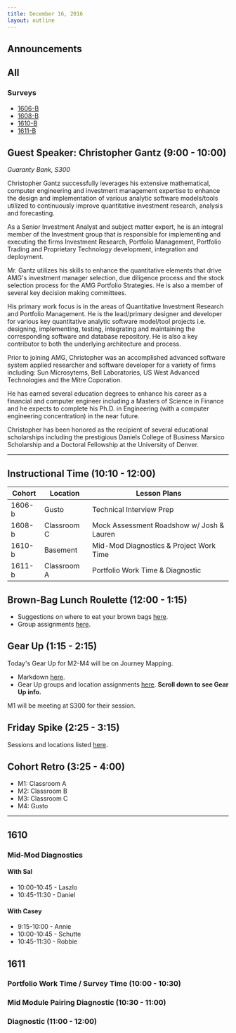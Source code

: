 ```yaml
---
title: December 16, 2016
layout: outline
---
```



## Announcements

## All

### Surveys
* [1606-B]()
* [1608-B]()
* [1610-B](https://goo.gl/forms/pBDdEBykGXxQIt1o2)
* [1611-B](https://docs.google.com/a/casimircreative.com/forms/d/1Ea4So4SHWho-DVSasgFMOPs4MvmqHq-KRU6by7o2A7o/edit)

## Guest Speaker: Christopher Gantz (9:00 - 10:00)
*Guaranty Bank, S300*

Christopher Gantz successfully leverages his extensive mathematical, computer engineering and investment management expertise to enhance the design and implementation of various analytic software models/tools utilized to continuously improve quantitative investment research, analysis and forecasting.  

As a Senior Investment Analyst and subject matter expert, he is an integral member of the Investment group that is responsible for implementing and executing the firms Investment Research, Portfolio Management, Portfolio Trading and Proprietary Technology development, integration and deployment.  

Mr. Gantz utilizes his skills to enhance the quantitative elements that drive AMG's investment manager selection, due diligence process and the stock selection process for the AMG Portfolio Strategies. He is also a member of several key decision making committees.  

His primary work focus is in the areas of Quantitative Investment Research and Portfolio Management. He is the lead/primary designer and developer for various key quantitative analytic software model/tool projects i.e. designing, implementing, testing, integrating and maintaining the corresponding software and database repository. He is also a key contributor to both the underlying architecture and process.  

Prior to joining AMG, Christopher was an accomplished advanced software system applied researcher and software developer for a variety of firms including: Sun Microsytems, Bell Laboratories, US West Advanced Technologies and the Mitre Coporation.  

He has earned several education degrees to enhance his career as a financial and computer engineer including a Masters of Science in Finance and he expects to complete his Ph.D. in Engineering (with a computer engineering concentration) in the near future.  

Christopher has been honored as the recipient of several educational scholarships including the prestigious Daniels College of Business Marsico Scholarship and a Doctoral Fellowship at the University of Denver.  


***

## Instructional Time (10:10 - 12:00)

| Cohort | Location | Lesson Plans |
| ------ | -------- | ------------ |
| 1606-b | Gusto | Technical Interview Prep |
| 1608-b | Classroom C | Mock Assessment Roadshow w/ Josh & Lauren |
| 1610-b | Basement | Mid-Mod Diagnostics & Project Work Time |
| 1611-b | Classroom A | Portfolio Work Time & Diagnostic|

## Brown-Bag Lunch Roulette (12:00 - 1:15)

* Suggestions on where to eat your brown bags [here](http://goo.gl/mHcSpv).
* Group assignments [here](https://github.com/turingschool/interdisciplinary-planning/blob/master/groups/20161209.markdown).

## Gear Up (1:15 - 2:15)
Today's Gear Up for M2-M4 will be on Journey Mapping.

* Markdown [here](https://github.com/turingschool/gear-up/blob/master/journey-mapping.markdown).
* Gear Up groups and location assignments [here](https://github.com/turingschool/interdisciplinary-planning/blob/master/groups/20161216.markdown). **Scroll down to see Gear Up info.**

M1 will be meeting at S300 for their session.


## Friday Spike (2:25 - 3:15)

Sessions and locations listed [here](https://docs.google.com/spreadsheets/d/1K5JRLoSOHwv4SqE3B6uuXNFuZ9chn3Xop_9fpB9Wyh4/edit?usp=sharing).

## Cohort Retro (3:25 - 4:00)

* M1: Classroom A
* M2: Classroom B
* M3: Classroom C
* M4: Gusto

***

## 1610

### Mid-Mod Diagnostics

#### With Sal

* 10:00-10:45 - Laszlo
* 10:45-11:30 - Daniel

#### With Casey

* 9:15-10:00 - Annie
* 10:00-10:45 - Schutte
* 10:45-11:30 - Robbie


## 1611

### Portfolio Work Time / Survey Time (10:00 - 10:30)

### Mid Module Pairing Diagnostic (10:30 - 11:00)

### Diagnostic (11:00 - 12:00)
